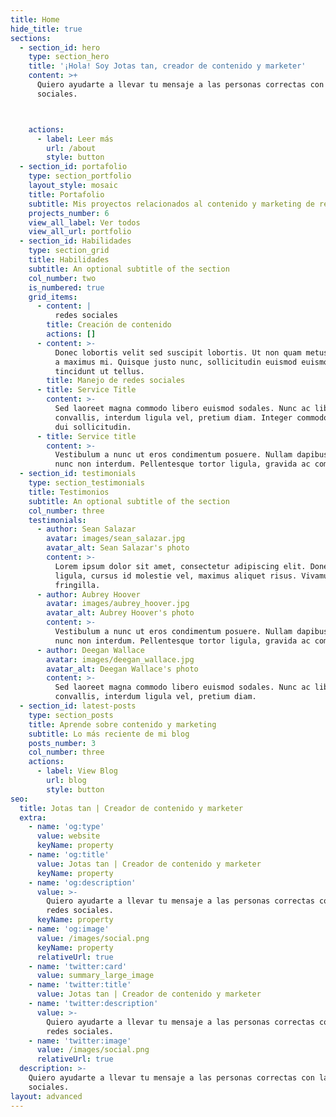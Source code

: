 ```yaml
---
title: Home
hide_title: true
sections:
  - section_id: hero
    type: section_hero
    title: '¡Hola! Soy Jotas tan, creador de contenido y marketer'
    content: >+
      Quiero ayudarte a llevar tu mensaje a las personas correctas con las redes
      sociales.



    actions:
      - label: Leer más
        url: /about
        style: button
  - section_id: portafolio
    type: section_portfolio
    layout_style: mosaic
    title: Portafolio
    subtitle: Mis proyectos relacionados al contenido y marketing de redes sociales ;)
    projects_number: 6
    view_all_label: Ver todos
    view_all_url: portfolio
  - section_id: Habilidades
    type: section_grid
    title: Habilidades
    subtitle: An optional subtitle of the section
    col_number: two
    is_numbered: true
    grid_items:
      - content: |
          redes sociales
        title: Creación de contenido
        actions: []
      - content: >-
          Donec lobortis velit sed suscipit lobortis. Ut non quam metus. Nullam
          a maximus mi. Quisque justo nunc, sollicitudin euismod euismod at,
          tincidunt ut tellus.
        title: Manejo de redes sociales
      - title: Service Title
        content: >-
          Sed laoreet magna commodo libero euismod sodales. Nunc ac libero
          convallis, interdum ligula vel, pretium diam. Integer commodo sem at
          dui sollicitudin.
      - title: Service title
        content: >-
          Vestibulum a nunc ut eros condimentum posuere. Nullam dapibus quis
          nunc non interdum. Pellentesque tortor ligula, gravida ac commodo eu.
  - section_id: testimonials
    type: section_testimonials
    title: Testimonios
    subtitle: An optional subtitle of the section
    col_number: three
    testimonials:
      - author: Sean Salazar
        avatar: images/sean_salazar.jpg
        avatar_alt: Sean Salazar's photo
        content: >-
          Lorem ipsum dolor sit amet, consectetur adipiscing elit. Donec nisl
          ligula, cursus id molestie vel, maximus aliquet risus. Vivamus in nibh
          fringilla.
      - author: Aubrey Hoover
        avatar: images/aubrey_hoover.jpg
        avatar_alt: Aubrey Hoover's photo
        content: >-
          Vestibulum a nunc ut eros condimentum posuere. Nullam dapibus quis
          nunc non interdum. Pellentesque tortor ligula, gravida ac commodo eu.
      - author: Deegan Wallace
        avatar: images/deegan_wallace.jpg
        avatar_alt: Deegan Wallace's photo
        content: >-
          Sed laoreet magna commodo libero euismod sodales. Nunc ac libero
          convallis, interdum ligula vel, pretium diam.
  - section_id: latest-posts
    type: section_posts
    title: Aprende sobre contenido y marketing
    subtitle: Lo más reciente de mi blog
    posts_number: 3
    col_number: three
    actions:
      - label: View Blog
        url: blog
        style: button
seo:
  title: Jotas tan | Creador de contenido y marketer
  extra:
    - name: 'og:type'
      value: website
      keyName: property
    - name: 'og:title'
      value: Jotas tan | Creador de contenido y marketer
      keyName: property
    - name: 'og:description'
      value: >-
        Quiero ayudarte a llevar tu mensaje a las personas correctas con las
        redes sociales.
      keyName: property
    - name: 'og:image'
      value: /images/social.png
      keyName: property
      relativeUrl: true
    - name: 'twitter:card'
      value: summary_large_image
    - name: 'twitter:title'
      value: Jotas tan | Creador de contenido y marketer
    - name: 'twitter:description'
      value: >-
        Quiero ayudarte a llevar tu mensaje a las personas correctas con las
        redes sociales.
    - name: 'twitter:image'
      value: /images/social.png
      relativeUrl: true
  description: >-
    Quiero ayudarte a llevar tu mensaje a las personas correctas con las redes
    sociales.
layout: advanced
---
```

